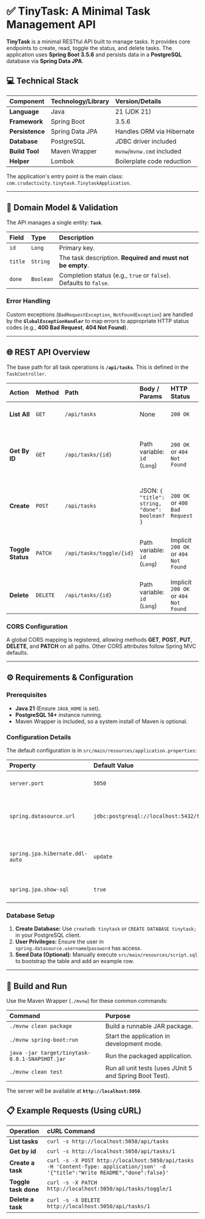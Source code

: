 
# ✅ TinyTask: A Minimal Task Management API

**TinyTask** is a minimal RESTful API built to manage tasks. It provides core endpoints to create, read, toggle the status, and delete tasks. The application uses **Spring Boot 3.5.6** and persists data in a **PostgreSQL** database via **Spring Data JPA**.

## 💻 Technical Stack

| Component | Technology/Library | Version/Details |
| :--- | :--- | :--- |
| **Language** | Java | 21 (JDK 21) |
| **Framework** | Spring Boot | 3.5.6 |
| **Persistence** | Spring Data JPA | Handles ORM via Hibernate |
| **Database** | PostgreSQL | JDBC driver included |
| **Build Tool** | Maven Wrapper | `mvnw`/`mvnw.cmd` included |
| **Helper** | Lombok | Boilerplate code reduction |

The application's entry point is the main class: `com.crudactivity.tinytask.TinytaskApplication`.

---

## 📌 Domain Model & Validation

The API manages a single entity: **`Task`**.

| Field | Type | Description |
| :--- | :--- | :--- |
| `id` | `Long` | Primary key. |
| `title` | `String` | The task description. **Required and must not be empty**. |
| `done` | `Boolean` | Completion status (e.g., `true` or `false`). Defaults to `false`. |

### Error Handling

Custom exceptions (`BadRequestException`, `NotFoundException`) are handled by the **`GlobalExceptionHandler`** to map errors to appropriate HTTP status codes (e.g., **400 Bad Request**, **404 Not Found**).

---

## 🌐 REST API Overview

The base path for all task operations is **`/api/tasks`**. This is defined in the `TaskController`.

| Action | Method | Path | Body / Params | HTTP Status | Notes |
| :--- | :--- | :--- | :--- | :--- | :--- |
| **List All** | `GET` | `/api/tasks` | None | `200 OK` | Returns a list of all tasks. |
| **Get By ID** | `GET` | `/api/tasks/{id}` | Path variable: `id` (`Long`) | `200 OK` or `404 Not Found` | Returns the task or an error if the ID is not found. |
| **Create** | `POST` | `/api/tasks` | JSON: `{ "title": string, "done": boolean? }` | `200 OK` or `400 Bad Request` | `title` validation applies (cannot be empty). |
| **Toggle Status** | `PATCH` | `/api/tasks/toggle/{id}` | Path variable: `id` (`Long`) | Implicit `200 OK` or `404 Not Found` | Toggles the boolean state of the `done` field. |
| **Delete** | `DELETE` | `/api/tasks/{id}` | Path variable: `id` (`Long`) | Implicit `200 OK` or `404 Not Found` | Deletes the specified task. |

### CORS Configuration

A global CORS mapping is registered, allowing methods **GET**, **POST**, **PUT**, **DELETE**, and **PATCH** on all paths. Other CORS attributes follow Spring MVC defaults.

---

## ⚙️ Requirements & Configuration

### Prerequisites

* **Java 21** (Ensure `JAVA_HOME` is set).
* **PostgreSQL 14+** instance running.
* Maven Wrapper is included, so a system install of Maven is optional.

### Configuration Details

The default configuration is in `src/main/resources/application.properties`:

| Property | Default Value | Purpose |
| :--- | :--- | :--- |
| `server.port` | `5050` | The port the application runs on. |
| `spring.datasource.url` | `jdbc:postgresql://localhost:5432/tinytask` | PostgreSQL connection URL (default DB name is `tinytask`). |
| `spring.jpa.hibernate.ddl-auto` | `update` | Automatically creates/updates tables based on the entity model. |
| `spring.jpa.show-sql` | `true` | Logs all SQL statements to the console. |


### Database Setup

1.  **Create Database:** Use `createdb tinytask` or `CREATE DATABASE tinytask;` in your PostgreSQL client.
2.  **User Privileges:** Ensure the user in `spring.datasource.username`/`password` has access.
3.  **Seed Data (Optional):** Manually execute `src/main/resources/script.sql` to bootstrap the table and add an example row.

---

## 🚀 Build and Run

Use the Maven Wrapper (`./mvnw`) for these common commands:

| Command | Purpose |
| :--- | :--- |
| `./mvnw clean package` | Build a runnable JAR package. |
| `./mvnw spring-boot:run` | Start the application in development mode. |
| `java -jar target/tinytask-0.0.1-SNAPSHOT.jar` | Run the packaged application. |
| `./mvnw clean test` | Run all unit tests (uses JUnit 5 and Spring Boot Test). |

The server will be available at **`http://localhost:5050`**.

## 📋 Example Requests (Using cURL)

| Operation | cURL Command |
| :--- | :--- |
| **List tasks** | `curl -s http://localhost:5050/api/tasks` |
| **Get by id** | `curl -s http://localhost:5050/api/tasks/1` |
| **Create a task** | `curl -s -X POST http://localhost:5050/api/tasks -H 'Content-Type: application/json' -d '{"title":"Write README","done":false}'` |
| **Toggle task done** | `curl -s -X PATCH http://localhost:5050/api/tasks/toggle/1` |
| **Delete a task** | `curl -s -X DELETE http://localhost:5050/api/tasks/1` |